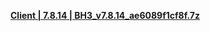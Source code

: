 **[ Client | 7.8.14 | BH3_v7.8.14_ae6089f1cf8f.7z ](https://autopatchbeta.bh3.com/ptpublic/Beta/20240906110659_oVFUHp3v8drRaDYd/BH3_v7.8.14_ae6089f1cf8f.7z)**